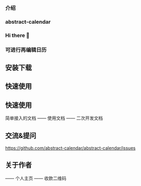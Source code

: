 ### 介绍
### abstract-calendar
### Hi there 👋
### 可进行再编辑日历
## 安装下载
## 快速使用
## 快速使用
简单接入的文档
—— 使用文档
—— 二次开发文档
## 交流&提问
https://github.com/abstract-calendar/abstract-calendar/issues
## 关于作者
—— 个人主页
—— 收款二维码
<!--
**abstract-calendar/abstract-calendar** is a ✨ _special_ ✨ repository because its `README.md` (this file) appears on your GitHub profile.

Here are some ideas to get you started:

- 🔭 I’m currently working on ...
- 🌱 I’m currently learning ...
- 👯 I’m looking to collaborate on ...
- 🤔 I’m looking for help with ...
- 💬 Ask me about ...
- 📫 How to reach me: ...
- 😄 Pronouns: ...
- ⚡ Fun fact: ...
-->

